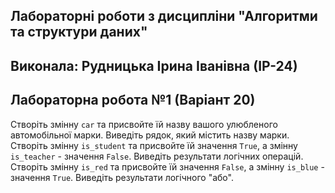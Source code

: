 ## Лабораторні роботи з дисципліни "Алгоритми та структури даних"

## Виконала: Рудницька Ірина Іванівна (ІР-24)
## Лабораторна робота №1 (Варіант 20)

Створіть змінну `car` та присвойте їй назву вашого улюбленого автомобільної марки. Виведіть рядок, який містить назву марки.
Створіть змінну `is_student` та присвойте їй значення `True`, а змінну `is_teacher` - значення `False`. Виведіть результати логічних операцій.
Створіть змінну `is_red` та присвойте їй значення `False`, а змінну `is_blue` - значення `True`. Виведіть результати логічного "або".            
